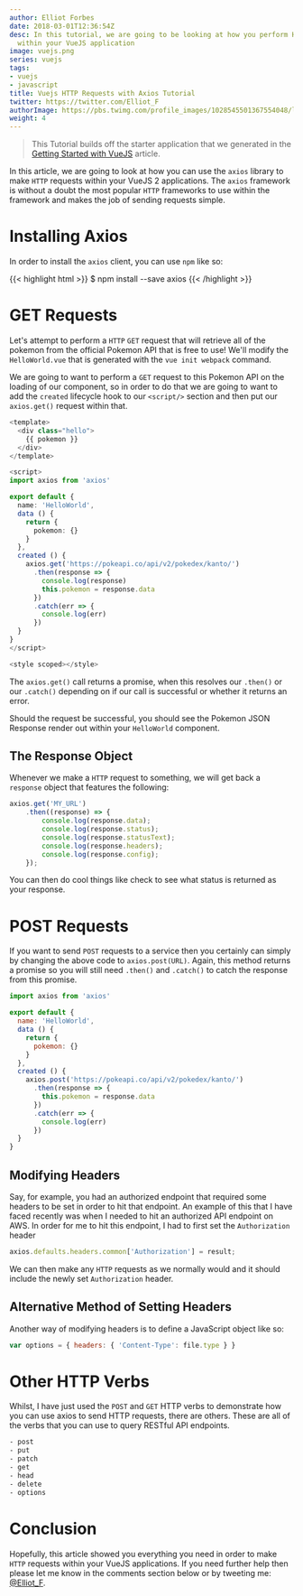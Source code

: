 ```yaml
---
author: Elliot Forbes
date: 2018-03-01T12:36:54Z
desc: In this tutorial, we are going to be looking at how you perform HTTP requests
  within your VueJS application
image: vuejs.png
series: vuejs
tags:
- vuejs
- javascript
title: Vuejs HTTP Requests with Axios Tutorial
twitter: https://twitter.com/Elliot_F
authorImage: https://pbs.twimg.com/profile_images/1028545501367554048/lzr43cQv_400x400.jpg
weight: 4
---
```


> This Tutorial builds off the starter application that we generated in the [Getting Started with VueJS](/javascript/vuejs/getting-started-with-vuejs/) article.

In this article, we are going to look at how you can use the `axios` library to make `HTTP` requests within your VueJS 2 applications. The `axios` framework is without a doubt the most popular `HTTP` frameworks to use within the framework and makes the job of sending requests simple.

# Installing Axios

In order to install the `axios` client, you can use `npm` like so:

{{< highlight html >}}
$ npm install --save axios
{{< /highlight >}}

# GET Requests

Let's attempt to perform a `HTTP` `GET` request that will retrieve all of the pokemon from the official Pokemon API that is free to use! We'll modify the `HelloWorld.vue` that is generated with the `vue init webpack` command.

We are going to want to perform a `GET` request to this Pokemon API on the loading of our component, so in order to do that we are going to want to add the `created` lifecycle hook to our `<script/>` section and then put our `axios.get()` request within that.

```ts
<template>
  <div class="hello">
    {{ pokemon }}
  </div>
</template>

<script>
import axios from 'axios'

export default {
  name: 'HelloWorld',
  data () {
    return {
      pokemon: {}
    }
  },
  created () {
    axios.get('https://pokeapi.co/api/v2/pokedex/kanto/')
      .then(response => {
        console.log(response)
        this.pokemon = response.data
      })
      .catch(err => {
        console.log(err)
      })
  }
}
</script>

<style scoped></style>
```

The `axios.get()` call returns a promise, when this resolves our `.then()` or our `.catch()` depending on if our call is successful or whether it returns an error. 

Should the request be successful, you should see the Pokemon JSON Response render out within your `HelloWorld` component.  

## The Response Object

Whenever we make a `HTTP` request to something, we will get back a `response` object that features the following:

~~~js
axios.get('MY_URL')
    .then((response) => {
        console.log(response.data);
        console.log(response.status);
        console.log(response.statusText);
        console.log(response.headers);
        console.log(response.config);
    });
~~~ 

You can then do cool things like check to see what status is returned as your response. 

# POST Requests

If you want to send `POST` requests to a service then you certainly can simply by changing the above code to `axios.post(URL)`. Again, this method returns a promise so you will still need `.then()` and `.catch()` to catch the response from this promise.

```js
import axios from 'axios'

export default {
  name: 'HelloWorld',
  data () {
    return {
      pokemon: {}
    }
  },
  created () {
    axios.post('https://pokeapi.co/api/v2/pokedex/kanto/')
      .then(response => {
        this.pokemon = response.data
      })
      .catch(err => {
        console.log(err)
      })
  }
}
```

## Modifying Headers

Say, for example, you had an authorized endpoint that required some headers to be set in order to hit that endpoint. An example of this that I have faced recently was when I needed to hit an authorized API endpoint on AWS. In order for me to hit this endpoint, I had to first set the `Authorization` header 

~~~js
axios.defaults.headers.common['Authorization'] = result;
~~~

We can then make any `HTTP` requests as we normally would and it should include the newly set `Authorization` header. 

## Alternative Method of Setting Headers 

Another way of modifying headers is to define a JavaScript object like so:

~~~js
var options = { headers: { 'Content-Type': file.type } } 
~~~

# Other HTTP Verbs

Whilst, I have just used the `POST` and `GET` HTTP verbs to demonstrate how you can use axios to send HTTP requests, there are others. These are all of the verbs that you can use to query RESTful API endpoints.

~~~bash
- post
- put
- patch
- get
- head
- delete
- options
~~~

# Conclusion

Hopefully, this article showed you everything you need in order to make `HTTP` requests within your VueJS applications. If you need further help then please let me know in the comments section below or by tweeting me: [@Elliot_F](https://twitter.com/elliot_f).